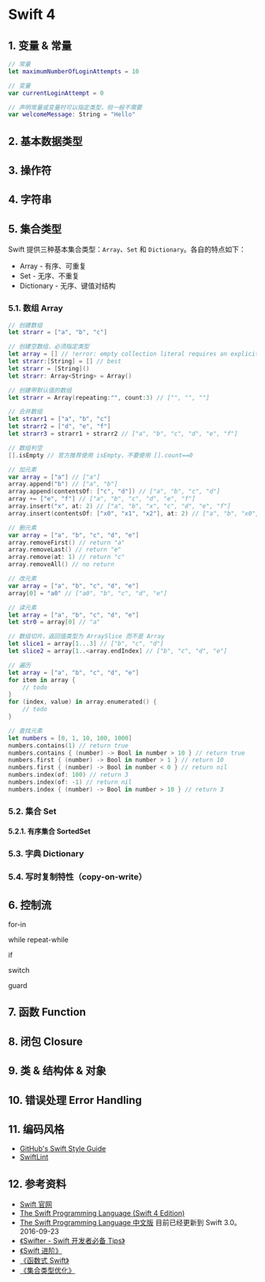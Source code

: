 # Swift 4

## 1. 变量 & 常量

``` Swift
// 常量
let maximumNumberOfLoginAttempts = 10

// 变量
var currentLoginAttempt = 0

// 声明常量或变量时可以指定类型，但一般不需要
var welcomeMessage: String = "Hello"
```

## 2. 基本数据类型

## 3. 操作符

## 4. 字符串

## 5. 集合类型

Swift 提供三种基本集合类型：`Array`、`Set` 和 `Dictionary`。各自的特点如下：
- Array - 有序、可重复
- Set - 无序、不重复
- Dictionary - 无序、键值对结构

### 5.1. 数组 Array

``` Swift
// 创建数组
let strarr = ["a", "b", "c"]

// 创建空数组，必须指定类型
let array = [] // !error: empty collection literal requires an explicit type
let strarr:[String] = [] // best
let strarr = [String]()
let strarr: Array<String> = Array()

// 创建带默认值的数组
let strarr = Array(repeating:"", count:3) // ["", "", ""]

// 合并数组
let strarr1 = ["a", "b", "c"]
let strarr2 = ["d", "e", "f"]
let strarr3 = strarr1 + strarr2 // ["a", "b", "c", "d", "e", "f"]

// 数组判空
[].isEmpty // 官方推荐使用 isEmpty，不要使用 [].count==0

// 加元素
var array = ["a"] // ["a"]
array.append("b") // ["a", "b"]
array.append(contentsOf: ["c", "d"]) // ["a", "b", "c", "d"]
array += ["e", "f"] // ["a", "b", "c", "d", "e", "f"]
array.insert("x", at: 2) // ["a", "b", "x", "c", "d", "e", "f"]
array.insert(contentsOf: ["x0", "x1", "x2"], at: 2) // ["a", "b", "x0", "x1", "x2", "x", "c", "d", "e", "f"]

// 删元素
var array = ["a", "b", "c", "d", "e"]
array.removeFirst() // return "a"
array.removeLast() // return "e"
array.remove(at: 1) // return "c"
array.removeAll() // no return

// 改元素
var array = ["a", "b", "c", "d", "e"]
array[0] = "a0" // ["a0", "b", "c", "d", "e"]

// 读元素
let array = ["a", "b", "c", "d", "e"]
let str0 = array[0] // "a"

// 数组切片，返回值类型为 ArraySlice 而不是 Array
let slice1 = array[1...3] // ["b", "c", "d"]
let slice2 = array[1..<array.endIndex] // ["b", "c", "d", "e"]

// 遍历
let array = ["a", "b", "c", "d", "e"]
for item in array {
    // todo
}
for (index, value) in array.enumerated() {
    // todo
}

// 查找元素
let numbers = [0, 1, 10, 100, 1000]
numbers.contains(1) // return true
numbers.contains { (number) -> Bool in number > 10 } // return true
numbers.first { (number) -> Bool in number > 1 } // return 10
numbers.first { (number) -> Bool in number < 0 } // return nil
numbers.index(of: 100) // return 3
numbers.index(of: -1) // return nil
numbers.index { (number) -> Bool in number > 10 } // return 3
```

### 5.2. 集合 Set

#### 5.2.1. 有序集合 SortedSet

### 5.3. 字典 Dictionary

### 5.4. 写时复制特性（copy-on-write）

## 6. 控制流

for-in

while
repeat-while

if

switch

guard

## 7. 函数 Function

## 8. 闭包 Closure

## 9. 类 & 结构体 & 对象

## 10. 错误处理 Error Handling

## 11. 编码风格
- [GitHub's Swift Style Guide](https://github.com/github/swift-style-guide)
- [SwiftLint](https://github.com/realm/SwiftLint)

## 12. 参考资料

- [Swift 官网](https://swift.org)
- [The Swift Programming Language (Swift 4 Edition)](https://swift.org/documentation/TheSwiftProgrammingLanguage(Swift4).epub)
- [The Swift Programming Language 中文版](https://github.com/numbbbbb/the-swift-programming-language-in-chinese) 目前已经更新到 Swift 3.0。 2016-09-23
- [《Swifter - Swift 开发者必备 Tips》](https://objccn.io/products/swifter-tips)
- [《Swift 进阶》](https://objccn.io/products/advanced-swift/)
- [《函数式 Swift》](https://objccn.io/products/functional-swift/)
- [《集合类型优化》](https://objccn.io/products/optimizing-collections/)

